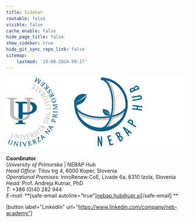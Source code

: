 ```yaml
---
title: Sidebar
routable: false
visible: false
cache_enable: false
hide_page_title: false
show_sidebar: true
hide_git_sync_repo_link: false
sitemap:
    lastmod: '19-08-2024 09:17'
---
```


![800-nebaphub](800-nebaphub.webp "800-nebaphub")

**Coordinator** <br />
_University of Primorska_ | NEBAP Hub<br />
_Head Office:_ Titov trg 4, 6000 Koper, Slovenia<br />
_Operational Premises:_ InnoRenew CoE, Livade 6a, 6310 Izola, Slovenia<br />
_Head:_ Prof. Andreja Kutnar, PhD<br />
_T:_ +386 (0)40 282 944<br />
_E-mail:_ **[safe-email autolink="true"]nebap.hub@upr.si[/safe-email]  **

[button label="LinkedIn" url="https://www.linkedin.com/company/neb-academy"]